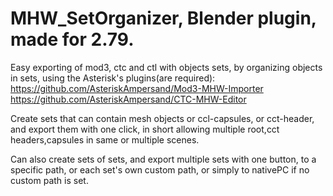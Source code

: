 # MHW_SetOrganizer, Blender plugin, made for 2.79.
Easy exporting of mod3, ctc and ctl with objects sets, by organizing objects in sets, using the Asterisk's plugins(are required):
https://github.com/AsteriskAmpersand/Mod3-MHW-Importer
https://github.com/AsteriskAmpersand/CTC-MHW-Editor

Create sets that can contain mesh objects or ccl-capsules, or cct-header, and export them with one click, 
in short allowing multiple root,cct headers,capsules in same or multiple scenes.

Can also create sets of sets, and export multiple sets with one button, to a specific path, or each set's own custom path,
or simply to nativePC if no custom path is set.
